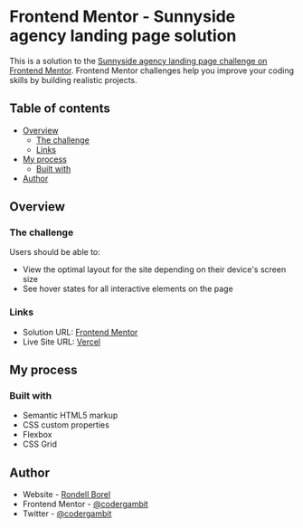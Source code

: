 # Frontend Mentor - Sunnyside agency landing page solution

This is a solution to the [Sunnyside agency landing page challenge on Frontend Mentor](https://www.frontendmentor.io/challenges/sunnyside-agency-landing-page-7yVs3B6ef). Frontend Mentor challenges help you improve your coding skills by building realistic projects.

## Table of contents

- [Overview](#overview)
  - [The challenge](#the-challenge)
  - [Links](#links)
- [My process](#my-process)
  - [Built with](#built-with)
- [Author](#author)

## Overview

### The challenge

Users should be able to:

- View the optimal layout for the site depending on their device's screen size
- See hover states for all interactive elements on the page

### Links

- Solution URL: [Frontend Mentor](https://www.frontendmentor.io/solutions/landing-page-made-with-css-grid-and-flexbox-zQWkEqWKF)
- Live Site URL: [Vercel](https://frontend-mentor-sunnyside-landing-page.vercel.app/)

## My process

### Built with

- Semantic HTML5 markup
- CSS custom properties
- Flexbox
- CSS Grid

## Author

- Website - [Rondell Borel](https://www.rondellborel.com)
- Frontend Mentor - [@codergambit](https://www.frontendmentor.io/profile/codergambit)
- Twitter - [@codergambit](https://www.twitter.com/codergambit)